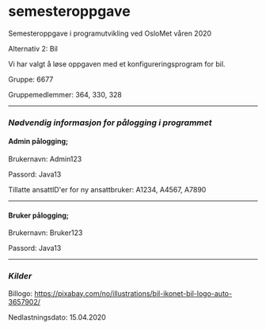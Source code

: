 # semesteroppgave
Semesteroppgave i programutvikling ved OsloMet våren 2020

Alternativ 2: Bil

Vi har valgt å løse oppgaven med et konfigureringsprogram for bil.

Gruppe: 6677

Gruppemedlemmer: 364, 330, 328

------
### **_Nødvendig informasjon for pålogging i programmet_**

#### **Admin pålogging;**

Brukernavn: Admin123

Passord: Java13

Tillatte ansattID'er for ny ansattbruker: A1234, A4567, A7890

------

#### **Bruker pålogging;**

Brukernavn: Bruker123

Passord: Java13

---

### **_Kilder_**
Billogo:
https://pixabay.com/no/illustrations/bil-ikonet-bil-logo-auto-3657902/

Nedlastningsdato: 15.04.2020
